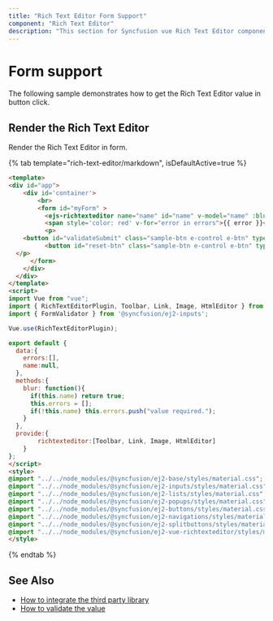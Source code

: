 ```yaml
---
title: "Rich Text Editor Form Support"
component: "Rich Text Editor"
description: "This section for Syncfusion vue Rich Text Editor component demonstrates how to work with form and it's validation."
---
```


# Form support

The following sample demonstrates how to get the Rich Text Editor value in button click.

## Render the Rich Text Editor

Render the Rich Text Editor in form.

{% tab template="rich-text-editor/markdown", isDefaultActive=true %}

```html
<template>
<div id="app">
    <div id='container'>
        <br>
        <form id="myForm" >
          <ejs-richtexteditor name="name" id="name" v-model="name" :blur="blur"></ejs-richtexteditor>
          <span style='color: red' v-for="error in errors">{{ error }}</span>
          <p>
    <button id="validateSubmit" class="sample-btn e-control e-btn" type="button" data-ripple="true">Submit</button>
          <button id="reset-btn" class="sample-btn e-control e-btn" type="reset" data-ripple="true">Reset</button>
  </p>
      </form>
    </div>
  </div>
</template>
<script>
import Vue from "vue";
import { RichTextEditorPlugin, Toolbar, Link, Image, HtmlEditor } from "@syncfusion/ej2-vue-richtexteditor";
import { FormValidator } from '@syncfusion/ej2-inputs';

Vue.use(RichTextEditorPlugin);

export default {
  data:{
    errors:[],
    name:null,
  },
  methods:{
    blur: function(){
      if(this.name) return true;
      this.errors = [];
      if(!this.name) this.errors.push("value required.");
    }
  },
  provide:{
        richtexteditor:[Toolbar, Link, Image, HtmlEditor]
    }
};
</script>
<style>
@import "../../node_modules/@syncfusion/ej2-base/styles/material.css";
@import "../../node_modules/@syncfusion/ej2-inputs/styles/material.css";
@import "../../node_modules/@syncfusion/ej2-lists/styles/material.css";
@import "../../node_modules/@syncfusion/ej2-popups/styles/material.css";
@import "../../node_modules/@syncfusion/ej2-buttons/styles/material.css";
@import "../../node_modules/@syncfusion/ej2-navigations/styles/material.css";
@import "../../node_modules/@syncfusion/ej2-splitbuttons/styles/material.css";
@import "../../node_modules/@syncfusion/ej2-vue-richtexteditor/styles/material.css";
</style>
```

{% endtab %}

## See Also

* [How to integrate the third party library](./third-party-integration/)
* [How to validate the value](./validation/)